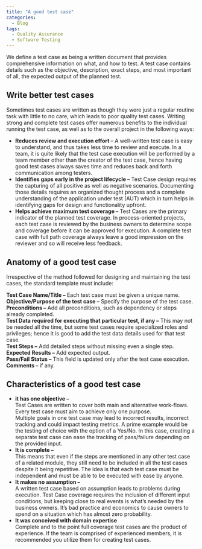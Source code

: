 ```yaml
---
title: "A good test case"
categories:
  - Blog
tags:
  - Quality Assurance
  - Software Testing
---
```



We define a test case as being a written document that provides comprehensive information on what, and how to test. A test case contains details such as the objective, description, exact steps, and most important of all, the expected output of the planned test.

<h2>Write better test cases</h2>

 Sometimes test cases are written as though they were just a regular routine task with little to no care, which leads to poor quality test cases. Writing strong and complete test cases offer numerous benefits to the individual running the test case, as well as to the overall project in the following ways:
 <ul>

<li><b>Reduces review and execution effort </b>– A well-written test case is easy to understand, and thus takes less time to review and execute. In a team, it is quite likely that the test case execution will be performed by a team member other than the creator of the test case, hence having good test cases always saves time and reduces back and forth communication among testers.</li>
<li><b>Identifies gaps early in the project lifecycle </b>– Test Case design requires the capturing of all positive as well as negative scenarios. Documenting those details requires an organized thought process and a complete understanding of the application under test (AUT) which in turn helps in identifying gaps for design and functionality upfront.</li>
<li><b>Helps achieve maximum test coverage  </b>– Test Cases are the primary indicator of the planned test coverage. In process-oriented projects, each test case is reviewed by the business owners to determine scope and coverage before it can be approved for execution. A complete test case with full path coverage always leave a good impression on the reviewer and so will receive less feedback.</li>
 </ul>
 
<h2>Anatomy of a good test case</h2>
 
Irrespective of the method followed for designing and maintaining the test cases, the standard template must include:


<b>Test Case Name/Title –</b> Each test case must be given a unique name.<br>
<b>Objective/Purpose of the test case –</b>  Specify the purpose of the test case.<br>
<b>Preconditions –</b> Add all preconditions, such as dependency or steps already completed.<br>
<b>Test Data required for executing that particular test, if any –</b>  This may not be needed all the time, but some test cases require specialized roles and privileges; hence it is good to add the test data details used for that test case.<br>
<b>Test Steps –</b> Add detailed steps without missing even a single step.<br>
<b>Expected Results –</b>  Add expected output.<br>
<b>Pass/Fail Status –</b> This field is updated only after the test case execution.<br>
<b>Comments –</b> if any.<br>


<h2>Characteristics of a good test case</h2>
<ul>
<li><b>it has one objective –</b><br>  Test Cases are written to cover both main and alternative work-flows. Every test case must aim to achieve only one purpose.<br>
Multiple goals in one test case may lead to incorrect results, incorrect tracking and could impact testing metrics. A prime example would be the testing of choice with the option of a Yes/No. In this case, creating a separate test case can ease the tracking of pass/failure depending on the provided input.</li>
<li><b>It is complete –</b><br>  This means that even if the steps are mentioned in any other test case of a related module, they still need to be included in all the test cases despite it being repetitive. The idea is that each test case must be independent and must be able to be executed with ease by anyone.</li>
<li><b>It makes no assumption –</b><br>  A written test case based on assumption leads to problems during execution. Test Case coverage requires the inclusion of different input conditions, but keeping close to real events is what’s needed by the business owners. It’s bad practice and economics to cause owners to spend on a situation which has almost zero probability.</li>
<li><b>It was conceived with domain expertise</b><br> Complete and to the point full coverage test cases are the product of experience. If the team is comprised of experienced members, it is recommended you utilize them for creating test cases.</li>
<ul>
